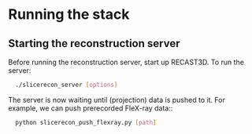 # Running the stack

## Starting the reconstruction server

Before running the reconstruction server, start up RECAST3D. To run the server:

```bash
  ./slicerecon_server [options]
```

The server is now waiting until (projection) data is pushed to it. For example,
we can push prerecorded FleX-ray data::

```bash
  python slicerecon_push_flexray.py [path]
```
